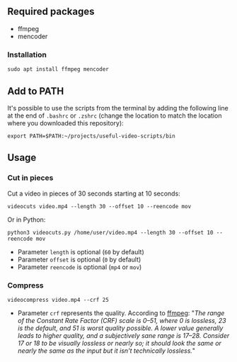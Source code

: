 ## Required packages

* ffmpeg
* mencoder

### Installation

    sudo apt install ffmpeg mencoder

## Add to PATH

It's possible to use the scripts from the terminal by adding the following line 
at the end of `.bashrc` or `.zshrc`  (change the location to match the location 
where you downloaded this repository):

    export PATH=$PATH:~/projects/useful-video-scripts/bin

## Usage

### Cut in pieces

Cut a video in pieces of 30 seconds starting at 10 seconds:

    videocuts video.mp4 --length 30 --offset 10 --reencode mov

Or in Python:

    python3 videocuts.py /home/user/video.mp4 --length 30 --offset 10 --reencode mov

- Parameter `length` is optional (`60` by default)
- Parameter `offset` is optional (`0` by default)
- Parameter `reencode` is optional (`mp4` or `mov`)

### Compress

    videocompress video.mp4 --crf 25

- Parameter `crf` represents the quality. According to [ffmpeg](https://trac.ffmpeg.org/wiki/Encode/H.264): 
"_The range of the Constant Rate Factor (CRF) scale is 0–51, where 0 is lossless, 23 is 
the default, and 51 is worst quality possible. A lower value generally leads to higher 
quality, and a subjectively sane range is 17–28. Consider 17 or 18 to be visually lossless 
or nearly so; it should look the same or nearly the same as the input but it isn't technically lossless._"
